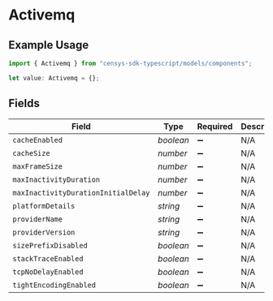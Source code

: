 # Activemq

## Example Usage

```typescript
import { Activemq } from "censys-sdk-typescript/models/components";

let value: Activemq = {};
```

## Fields

| Field                               | Type                                | Required                            | Description                         |
| ----------------------------------- | ----------------------------------- | ----------------------------------- | ----------------------------------- |
| `cacheEnabled`                      | *boolean*                           | :heavy_minus_sign:                  | N/A                                 |
| `cacheSize`                         | *number*                            | :heavy_minus_sign:                  | N/A                                 |
| `maxFrameSize`                      | *number*                            | :heavy_minus_sign:                  | N/A                                 |
| `maxInactivityDuration`             | *number*                            | :heavy_minus_sign:                  | N/A                                 |
| `maxInactivityDurationInitialDelay` | *number*                            | :heavy_minus_sign:                  | N/A                                 |
| `platformDetails`                   | *string*                            | :heavy_minus_sign:                  | N/A                                 |
| `providerName`                      | *string*                            | :heavy_minus_sign:                  | N/A                                 |
| `providerVersion`                   | *string*                            | :heavy_minus_sign:                  | N/A                                 |
| `sizePrefixDisabled`                | *boolean*                           | :heavy_minus_sign:                  | N/A                                 |
| `stackTraceEnabled`                 | *boolean*                           | :heavy_minus_sign:                  | N/A                                 |
| `tcpNoDelayEnabled`                 | *boolean*                           | :heavy_minus_sign:                  | N/A                                 |
| `tightEncodingEnabled`              | *boolean*                           | :heavy_minus_sign:                  | N/A                                 |